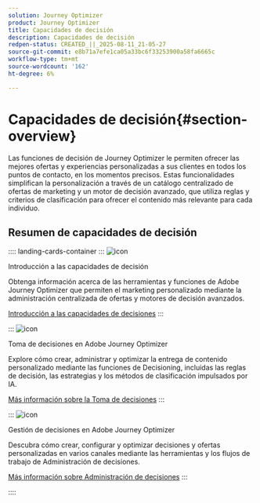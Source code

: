 ```yaml
---
solution: Journey Optimizer
product: Journey Optimizer
title: Capacidades de decisión
description: Capacidades de decisión
redpen-status: CREATED_||_2025-08-11_21-05-27
source-git-commit: e8b71a7efe1ca05a33bc6f33253900a58fa6665c
workflow-type: tm+mt
source-wordcount: '162'
ht-degree: 6%

---
```



# Capacidades de decisión{#section-overview}

Las funciones de decisión de Journey Optimizer le permiten ofrecer las mejores ofertas y experiencias personalizadas a sus clientes en todos los puntos de contacto, en los momentos precisos. Estas funcionalidades simplifican la personalización a través de un catálogo centralizado de ofertas de marketing y un motor de decisión avanzado, que utiliza reglas y criterios de clasificación para ofrecer el contenido más relevante para cada individuo.

## Resumen de capacidades de decisión

:::: landing-cards-container
:::
![icon](https://cdn.experienceleague.adobe.com/icons/book.svg)

Introducción a las capacidades de decisión

Obtenga información acerca de las herramientas y funciones de Adobe Journey Optimizer que permiten el marketing personalizado mediante la administración centralizada de ofertas y motores de decisión avanzados.

[Introducción a las capacidades de decisiones](../using/experience-decisioning/gs-decision.md)
:::

:::
![icon](https://cdn.experienceleague.adobe.com/icons/puzzle-piece.svg)

Toma de decisiones en Adobe Journey Optimizer

Explore cómo crear, administrar y optimizar la entrega de contenido personalizado mediante las funciones de Decisioning, incluidas las reglas de decisión, las estrategias y los métodos de clasificación impulsados por IA.

[Más información sobre la Toma de decisiones](experience-decisioning-landing-page.md)
:::

:::
![icon](https://cdn.experienceleague.adobe.com/icons/gear.svg)

Gestión de decisiones en Adobe Journey Optimizer

Descubra cómo crear, configurar y optimizar decisiones y ofertas personalizadas en varios canales mediante las herramientas y los flujos de trabajo de Administración de decisiones.

[Más información sobre Administración de decisiones](offer-decisioning-landing-page.md)
:::

::::
